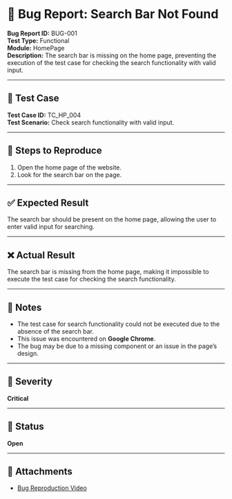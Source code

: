 # 🐞 Bug Report: Search Bar Not Found

**Bug Report ID:** BUG-001  
**Test Type:** Functional  
**Module:** HomePage  
**Description:** The search bar is missing on the home page, preventing the execution of the test case for checking the search functionality with valid input.

---

## 🧪 Test Case

**Test Case ID:** TC_HP_004  
**Test Scenario:** Check search functionality with valid input.

---

## 🔁 Steps to Reproduce

1. Open the home page of the website.  
2. Look for the search bar on the page.  

---

## ✅ Expected Result

The search bar should be present on the home page, allowing the user to enter valid input for searching.

---

## ❌ Actual Result

The search bar is missing from the home page, making it impossible to execute the test case for checking the search functionality.

---

## 📝 Notes

- The test case for search functionality could not be executed due to the absence of the search bar.  
- This issue was encountered on **Google Chrome**.  
- The bug may be due to a missing component or an issue in the page’s design.

---

## 🚨 Severity

**Critical**

---

## 📌 Status

**Open**

---

## 📎 Attachments

- [Bug Reproduction Video]([https://drive.google.com/file/d/1Vx-SGagh28JdekHKjjdaTBNZBTc5seSa/view?usp=drive_link])

